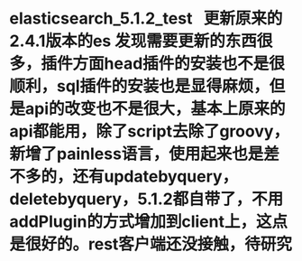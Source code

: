 # elasticsearch_5.1.2_test   更新原来的2.4.1版本的es 发现需要更新的东西很多，插件方面head插件的安装也不是很顺利，sql插件的安装也是显得麻烦，但是api的改变也不是很大，基本上原来的api都能用，除了script去除了groovy，新增了painless语言，使用起来也是差不多的，还有updatebyquery，deletebyquery，5.1.2都自带了，不用addPlugin的方式增加到client上，这点是很好的。rest客户端还没接触，待研究
